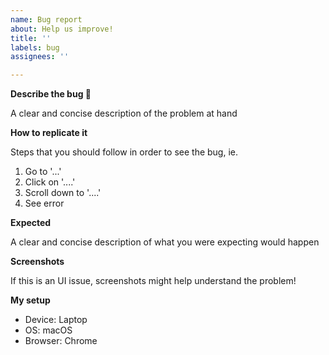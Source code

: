 ```yaml
---
name: Bug report
about: Help us improve!
title: ''
labels: bug
assignees: ''

---
```


**Describe the bug 🐛**

A clear and concise description of the problem at hand

**How to replicate it**

Steps that you should follow in order to see the bug, ie.
1. Go to '...'
2. Click on '....'
3. Scroll down to '....'
4. See error

**Expected**

A clear and concise description of what you were expecting would happen

**Screenshots**

If this is an UI issue, screenshots might help understand the problem!

**My setup**

- Device: Laptop
- OS: macOS
- Browser: Chrome
